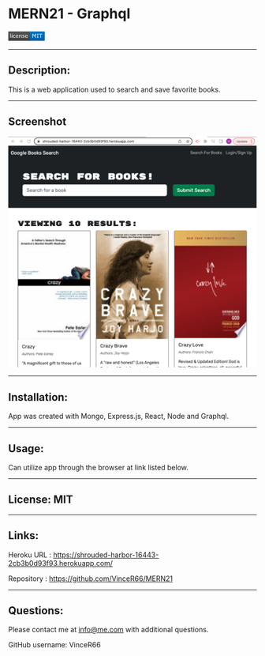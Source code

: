 # MERN21 - Graphql


![Screenshot](./MIT.png)

_______________________________________________________________________________________________________________________________
## Description:
This is a web application used to search and save favorite books. 
_______________________________________________________________________________________________________________________________
## Screenshot
![Screenshot](./googleBooks.png)
_______________________________________________________________________________________________________________________________
## Installation:
App was created with Mongo, Express.js, React, Node and Graphql.
_______________________________________________________________________________________________________________________________
## Usage: 
Can utilize app through the browser at link listed below.
_______________________________________________________________________________________________________________________________
## License: MIT
_______________________________________________________________________________________________________________________________
## Links:
Heroku URL : https://shrouded-harbor-16443-2cb3b0d93f93.herokuapp.com/

Repository : https://github.com/VinceR66/MERN21 
_______________________________________________________________________________________________________________________________
## Questions:
Please contact me at info@me.com with additional questions.

GitHub username: VinceR66